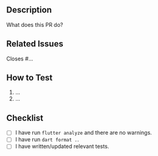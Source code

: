 ## Description

What does this PR do?

## Related Issues

Closes #...

## How to Test

1.  ...
2.  ...

## Checklist

- [ ] I have run `flutter analyze` and there are no warnings.
- [ ] I have run `dart format .`.
- [ ] I have written/updated relevant tests.
